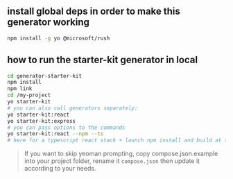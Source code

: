 ## install global deps in order to make this generator working

```bash
npm install -g yo @microsoft/rush
```

## how to run the starter-kit generator in local

```bash
cd generator-starter-kit
npm install
npm link
cd /my-project
yo starter-kit
# you can also call generators separately:
yo starter-kit:react
yo starter-kit:express
# you can pass options to the commands
yo starter-kit:react --npm --ts
# here for a typescript react stack + launch npm install and build at the end of the process
```

> If you want to skip yeoman prompting, copy compose.json.example into your project folder,
rename it `compose.json` then update it according to your needs.
